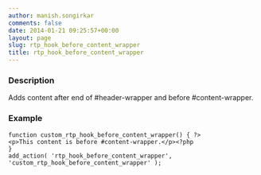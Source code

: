 ```yaml
---
author: manish.songirkar
comments: false
date: 2014-01-21 09:25:57+00:00
layout: page
slug: rtp_hook_before_content_wrapper
title: rtp_hook_before_content_wrapper
---
```


### Description


Adds content after end of #header-wrapper and before #content-wrapper.


### Example



    
    function custom_rtp_hook_before_content_wrapper() { ?>
    <p>This content is before #content-wrapper.</p><?php
    }
    add_action( 'rtp_hook_before_content_wrapper', 'custom_rtp_hook_before_content_wrapper' );
